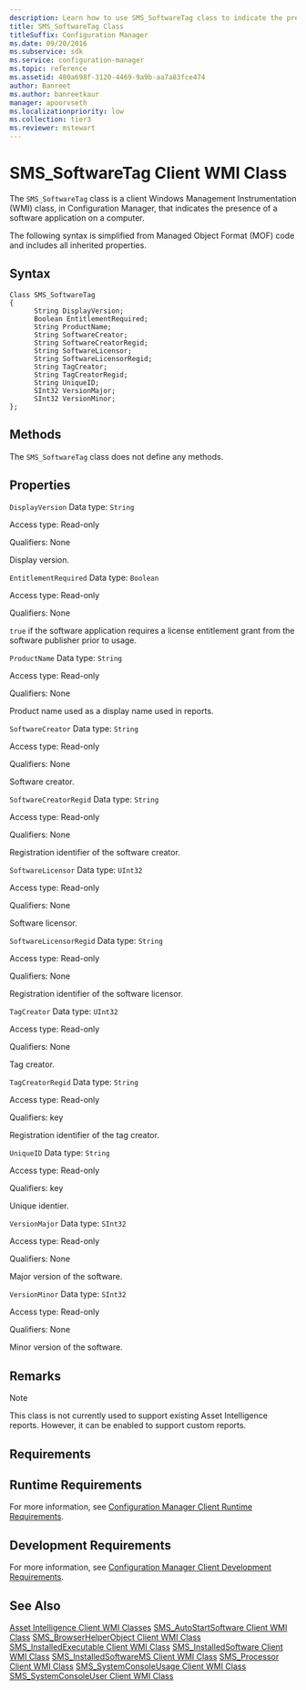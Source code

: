 ```yaml
---
description: Learn how to use SMS_SoftwareTag class to indicate the presence of a software application on a computer.
title: SMS_SoftwareTag Class
titleSuffix: Configuration Manager
ms.date: 09/20/2016
ms.subservice: sdk
ms.service: configuration-manager
ms.topic: reference
ms.assetid: 480a698f-3120-4469-9a9b-aa7a83fce474
author: Banreet
ms.author: banreetkaur
manager: apoorvseth
ms.localizationpriority: low
ms.collection: tier3
ms.reviewer: mstewart
---
```

# SMS_SoftwareTag Client WMI Class
The `SMS_SoftwareTag` class is a client Windows Management Instrumentation (WMI) class, in Configuration Manager, that indicates the presence of a software application on a computer.

 The following syntax is simplified from Managed Object Format (MOF) code and includes all inherited properties.

## Syntax

```
Class SMS_SoftwareTag
{
      String DisplayVersion;
      Boolean EntitlementRequired;
      String ProductName;
      String SoftwareCreator;
      String SoftwareCreatorRegid;
      String SoftwareLicensor;
      String SoftwareLicensorRegid;
      String TagCreator;
      String TagCreatorRegid;
      String UniqueID;
      SInt32 VersionMajor;
      SInt32 VersionMinor;
};
```

## Methods
 The `SMS_SoftwareTag` class does not define any methods.

## Properties
 `DisplayVersion`
 Data type: `String`

 Access type: Read-only

 Qualifiers: None

 Display version.

 `EntitlementRequired`
 Data type: `Boolean`

 Access type: Read-only

 Qualifiers: None

 `true` if the software application requires a license entitlement grant from the software publisher prior to usage.

 `ProductName`
 Data type: `String`

 Access type: Read-only

 Qualifiers: None

 Product name used as a display name used in reports.

 `SoftwareCreator`
 Data type: `String`

 Access type: Read-only

 Qualifiers: None

 Software creator.

 `SoftwareCreatorRegid`
 Data type: `String`

 Access type: Read-only

 Qualifiers: None

 Registration identifier of the software creator.

 `SoftwareLicensor`
 Data type: `UInt32`

 Access type: Read-only

 Qualifiers: None

 Software licensor.

 `SoftwareLicensorRegid`
 Data type: `String`

 Access type: Read-only

 Qualifiers: None

 Registration identifier of the software licensor.

 `TagCreator`
 Data type: `UInt32`

 Access type: Read-only

 Qualifiers: None

 Tag creator.

 `TagCreatorRegid`
 Data type: `String`

 Access type: Read-only

 Qualifiers: key

 Registration identifier of the tag creator.

 `UniqueID`
 Data type: `String`

 Access type: Read-only

 Qualifiers: key

 Unique identier.

 `VersionMajor`
 Data type: `SInt32`

 Access type: Read-only

 Qualifiers: None

 Major version of the software.

 `VersionMinor`
 Data type: `SInt32`

 Access type: Read-only

 Qualifiers: None

 Minor version of the software.

## Remarks

> [!NOTE]
>  This class is not currently used to support existing Asset Intelligence reports. However, it can be enabled to support custom reports.

## Requirements

## Runtime Requirements
 For more information, see [Configuration Manager Client Runtime Requirements](../../../../../develop/core/reqs/client-runtime-requirements.md).

## Development Requirements
 For more information, see [Configuration Manager Client Development Requirements](../../../../../develop/core/reqs/client-development-requirements.md).

## See Also
 [Asset Intelligence Client WMI Classes](../../../../../develop/reference/core/clients/client-classes/asset-intelligence-client-wmi-classes.md)
 [SMS_AutoStartSoftware Client WMI Class](../../../../../develop/reference/core/clients/client-classes/sms_autostartsoftware-client-wmi-class.md)
 [SMS_BrowserHelperObject Client WMI Class](../../../../../develop/reference/core/clients/client-classes/sms_browserhelperobject-client-wmi-class.md)
 [SMS_InstalledExecutable Client WMI Class](../../../../../develop/reference/core/clients/client-classes/sms_installedexecutable-client-wmi-class.md)
 [SMS_InstalledSoftware Client WMI Class](../../../../../develop/reference/core/clients/client-classes/sms_installedsoftware-client-wmi-class.md)
 [SMS_InstalledSoftwareMS Client WMI Class](../../../../../develop/reference/core/clients/client-classes/sms_installedsoftwarems-client-wmi-class.md)
 [SMS_Processor Client WMI Class](../../../../../develop/reference/core/clients/client-classes/sms_processor-client-wmi-class.md)
 [SMS_SystemConsoleUsage Client WMI Class](../../../../../develop/reference/core/clients/client-classes/sms_systemconsoleusage-client-wmi-class.md)
 [SMS_SystemConsoleUser Client WMI Class](../../../../../develop/reference/core/clients/client-classes/sms_systemconsoleuser-client-wmi-class.md)
